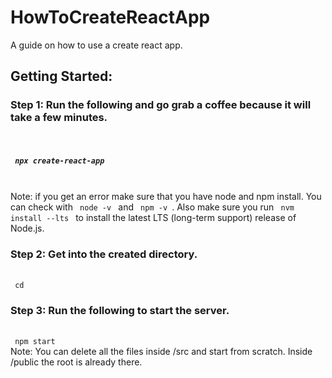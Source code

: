 # HowToCreateReactApp
A guide on how to use a create react app.

## Getting Started:


<h3> Step 1: Run the following and go grab a coffee because it will take a few minutes. </h3> <br> 
<h5><code> npx create-react-app <my-app-name> </code> </h5>

<br>

<footer> Note: if you get an error make sure that you have node and npm install. You can check with <code> node -v </code> and <code> npm -v </code>. Also make sure you run <code> nvm install --lts </code> to install the latest LTS (long-term support) release of Node.js. </footer>

<h3>Step 2: Get into the created directory.</h3> <br>
<code> cd <my-app-name> </code>

<h3>Step 3: Run the following to start the server.</h3> <br>
<code> npm start </code>
<br>
<footer> Note: You can delete all the files inside <span>/src</span> and start from scratch. Inside <span>/public</span> the root is already there.</footer>


